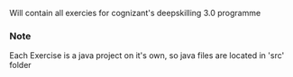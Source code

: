 Will contain all exercies for cognizant's deepskilling 3.0 programme 
### Note
Each Exercise is a java project on it's own, so java files are located in 'src' folder
